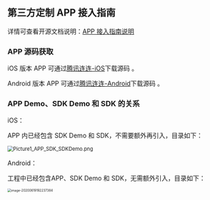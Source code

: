 ## 第三方定制 APP 接入指南

详情可查看开源文档说明：[APP 接入指南说明](https://github.com/tencentyun/iot-link-ios/blob/master/doc/%E5%B9%B3%E5%8F%B0%E6%8A%80%E6%9C%AF%E6%96%87%E6%A1%A3/%E6%8E%A5%E5%85%A5%E6%8C%87%E5%8D%97.md)

### APP 源码获取
iOS 版本 APP 可通过[腾讯连连-iOS](https://github.com/tencentyun/iot-link-ios)下载源码 。

Android 版本 APP 可通过[腾讯连连-Android](https://github.com/tencentyun/iot-link-android)下载源码 。

### APP Demo、SDK Demo 和 SDK 的关系   
iOS：

APP 内已经包含 SDK Demo 和 SDK，不需要额外再引入，目录如下：

<img src="https://main.qcloudimg.com/raw/1db56b17fe7f333b5d78ed6a717c0cf3/Picture1_APP_SDK_SDKDemo.png" alt="Picture1_APP_SDK_SDKDemo.png" style="zoom: 80%;" />

Android：

工程中已经包含APP、SDK Demo 和 SDK，无需额外引入，目录如下：

<img src="https://main.qcloudimg.com/raw/fc96495aae05f504464337eaf94bdbff/image-20200619192237384.png" alt="image-20200619192237384" style="zoom:50%;" />

